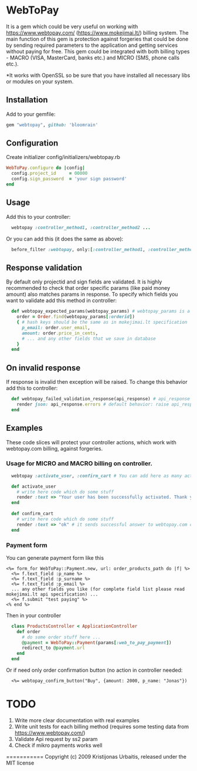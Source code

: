 # WebToPay

It is a gem which could be very useful on working with https://www.webtopay.com/ (https://www.mokejimai.lt/) billing system.
The main function of this gem is protection against forgeries that could be done by sending required parameters to the application and getting services without paying for free.
This gem could be integrated with both billing types - MACRO (VISA, MasterCard, banks etc.) and MICRO (SMS, phone calls etc.).

*It works with OpenSSL so be sure that you have installed all necessary libs or modules on your system.

## Installation

Add to your gemfile:

```ruby
gem "webtopay", github: 'bloomrain'
```

## Configuration

Create initializer
config/initializers/webtopay.rb

```ruby
WebToPay.configure do |config|
  config.project_id     = 00000
  config.sign_password  = 'your sign password'
end
```

## Usage

Add this to your controller:
```ruby
  webtopay :controller_method1, :controller_method2 ...
```

Or you can add this (it does the same as above):
```ruby
  before_filter :webtopay, only:[:controller_method1, :controller_method2] ...
```

## Response validation

By default only projectid and sign fields are validated. It is highly recommended to check that order specific params
(like paid money amount) also matches params in response.
To specify which fields you want to validate add this method in controller:

```ruby
  def webtopay_expected_params(webtopay_params) # webtopay_params is a hash returned from mokejimai.lt
    order = Order.find(webtopay_params[:orderid])
    { # hash keys should be the same as in mokejimai.lt specification
      p_email: order.user_email,
      amount: order.price_in_cents,
      # ... and any other fields that we save in database
    }
  end
```

## On invalid response

If response is invalid then exception will be raised. To change this behavior add this to controller:
```ruby
  def webtopay_failed_validation_response(api_response) # api_response is instance of WebToPay::Response
    render json: api_response.errors # default behavior: raise api_response.errors.first
  end
```

## Examples

These code slices will protect your controller actions, which work with webtopay.com billing, against forgeries.

### Usage for MICRO and MACRO billing on controller.

```ruby
  webtopay :activate_user, :confirm_cart # You can add here as many actions as you want

  def activate_user
    # write here code which do some stuff
    render :text => "Your user has been successfully activated. Thank you!" # it sends SMS answer
  end
  
  def confirm_cart
    # write here code which do some stuff
    render :text => "ok" # it sends successful answer to webtopay.com crawler
  end
```


### Payment form

You can generate payment form like this

```erb
<%= form_for WebToPay::Payment.new, url: order_products_path do |f| %>
  <%= f.text_field :p_name %>
  <%= f.text_field :p_surname %>
  <%= f.text_field :p_email %>
  ... any other fields you like (for complete field list please read mokejimai.lt api specification) ...
  <%= f.submit "test paying" %>
<% end %>
```

Then in your controller
```ruby
  class ProductsController < ApplicationController
    def order
      # do some order stuff here ...
      @payment = WebToPay::Payment(params[:web_to_pay_payment])
      redirect_to @payment.url
    end
  end
```

Or if need only order confirmation button (no action in controller needed:
```erb
  <%= webtopay_confirm_button("Buy", {amount: 2000, p_name: "Jonas"})
```

TODO
===========

1. Write more clear documentation with real examples
2. Write unit tests for each billing method (requires some testing data from https://www.webtopay.com/)
3. Validate Api request by ss2 param
4. Check if mikro payments works well

===========
Copyright (c) 2009 Kristijonas Urbaitis, released under the MIT license
